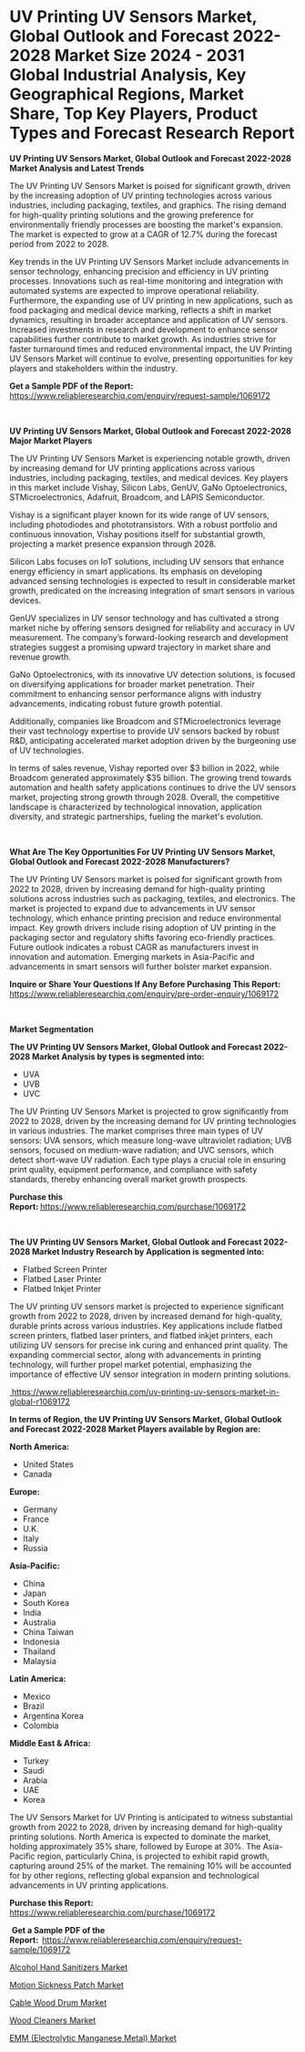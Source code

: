 <p><h1>UV Printing UV Sensors Market, Global Outlook and Forecast 2022-2028 Market Size 2024 - 2031 Global Industrial Analysis, Key Geographical Regions, Market Share, Top Key Players, Product Types and Forecast Research Report</h1></p><p><strong>UV Printing UV Sensors Market, Global Outlook and Forecast 2022-2028 Market Analysis and Latest Trends</strong></p>
<p><p>The UV Printing UV Sensors Market is poised for significant growth, driven by the increasing adoption of UV printing technologies across various industries, including packaging, textiles, and graphics. The rising demand for high-quality printing solutions and the growing preference for environmentally friendly processes are boosting the market's expansion. The market is expected to grow at a CAGR of 12.7% during the forecast period from 2022 to 2028.</p><p>Key trends in the UV Printing UV Sensors Market include advancements in sensor technology, enhancing precision and efficiency in UV printing processes. Innovations such as real-time monitoring and integration with automated systems are expected to improve operational reliability. Furthermore, the expanding use of UV printing in new applications, such as food packaging and medical device marking, reflects a shift in market dynamics, resulting in broader acceptance and application of UV sensors. Increased investments in research and development to enhance sensor capabilities further contribute to market growth. As industries strive for faster turnaround times and reduced environmental impact, the UV Printing UV Sensors Market will continue to evolve, presenting opportunities for key players and stakeholders within the industry.</p></p>
<p><strong>Get a Sample PDF of the Report:&nbsp;</strong> <a href="https://www.reliableresearchiq.com/enquiry/request-sample/1069172">https://www.reliableresearchiq.com/enquiry/request-sample/1069172</a></p>
<p>&nbsp;</p>
<p><strong>UV Printing UV Sensors Market, Global Outlook and Forecast 2022-2028 Major Market Players</strong></p>
<p><p>The UV Printing UV Sensors Market is experiencing notable growth, driven by increasing demand for UV printing applications across various industries, including packaging, textiles, and medical devices. Key players in this market include Vishay, Silicon Labs, GenUV, GaNo Optoelectronics, STMicroelectronics, Adafruit, Broadcom, and LAPIS Semiconductor. </p><p>Vishay is a significant player known for its wide range of UV sensors, including photodiodes and phototransistors. With a robust portfolio and continuous innovation, Vishay positions itself for substantial growth, projecting a market presence expansion through 2028.</p><p>Silicon Labs focuses on IoT solutions, including UV sensors that enhance energy efficiency in smart applications. Its emphasis on developing advanced sensing technologies is expected to result in considerable market growth, predicated on the increasing integration of smart sensors in various devices.</p><p>GenUV specializes in UV sensor technology and has cultivated a strong market niche by offering sensors designed for reliability and accuracy in UV measurement. The company’s forward-looking research and development strategies suggest a promising upward trajectory in market share and revenue growth.</p><p>GaNo Optoelectronics, with its innovative UV detection solutions, is focused on diversifying applications for broader market penetration. Their commitment to enhancing sensor performance aligns with industry advancements, indicating robust future growth potential.</p><p>Additionally, companies like Broadcom and STMicroelectronics leverage their vast technology expertise to provide UV sensors backed by robust R&D, anticipating accelerated market adoption driven by the burgeoning use of UV technologies.</p><p>In terms of sales revenue, Vishay reported over $3 billion in 2022, while Broadcom generated approximately $35 billion. The growing trend towards automation and health safety applications continues to drive the UV sensors market, projecting strong growth through 2028. Overall, the competitive landscape is characterized by technological innovation, application diversity, and strategic partnerships, fueling the market's evolution.</p></p>
<p>&nbsp;</p>
<p><strong>What Are The Key Opportunities For UV Printing UV Sensors Market, Global Outlook and Forecast 2022-2028 Manufacturers?</strong></p>
<p><p>The UV Printing UV Sensors market is poised for significant growth from 2022 to 2028, driven by increasing demand for high-quality printing solutions across industries such as packaging, textiles, and electronics. The market is projected to expand due to advancements in UV sensor technology, which enhance printing precision and reduce environmental impact. Key growth drivers include rising adoption of UV printing in the packaging sector and regulatory shifts favoring eco-friendly practices. Future outlook indicates a robust CAGR as manufacturers invest in innovation and automation. Emerging markets in Asia-Pacific and advancements in smart sensors will further bolster market expansion.</p></p>
<p><strong>Inquire or Share Your Questions If Any Before Purchasing This Report:</strong> <a href="https://www.reliableresearchiq.com/enquiry/pre-order-enquiry/1069172">https://www.reliableresearchiq.com/enquiry/pre-order-enquiry/1069172</a></p>
<p>&nbsp;</p>
<p><strong>Market Segmentation</strong></p>
<p><strong>The UV Printing UV Sensors Market, Global Outlook and Forecast 2022-2028 Market Analysis by types is segmented into:</strong></p>
<p><ul><li>UVA</li><li>UVB</li><li>UVC</li></ul></p>
<p><p>The UV Printing UV Sensors Market is projected to grow significantly from 2022 to 2028, driven by the increasing demand for UV printing technologies in various industries. The market comprises three main types of UV sensors: UVA sensors, which measure long-wave ultraviolet radiation; UVB sensors, focused on medium-wave radiation; and UVC sensors, which detect short-wave UV radiation. Each type plays a crucial role in ensuring print quality, equipment performance, and compliance with safety standards, thereby enhancing overall market growth prospects.</p></p>
<p><strong>Purchase this Report:&nbsp;</strong><a href="https://www.reliableresearchiq.com/purchase/1069172">https://www.reliableresearchiq.com/purchase/1069172</a></p>
<p>&nbsp;</p>
<p><strong>The UV Printing UV Sensors Market, Global Outlook and Forecast 2022-2028 Market Industry Research by Application is segmented into:</strong></p>
<p><ul><li>Flatbed Screen Printer</li><li>Flatbed Laser Printer</li><li>Flatbed Inkjet Printer</li></ul></p>
<p><p>The UV printing UV sensors market is projected to experience significant growth from 2022 to 2028, driven by increased demand for high-quality, durable prints across various industries. Key applications include flatbed screen printers, flatbed laser printers, and flatbed inkjet printers, each utilizing UV sensors for precise ink curing and enhanced print quality. The expanding commercial sector, along with advancements in printing technology, will further propel market potential, emphasizing the importance of effective UV sensor integration in modern printing solutions.</p></p>
<p><a href="https://www.reliableresearchiq.com/uv-printing-uv-sensors-market-in-global-r1069172">&nbsp;https://www.reliableresearchiq.com/uv-printing-uv-sensors-market-in-global-r1069172</a></p>
<p><strong>In terms of Region, the UV Printing UV Sensors Market, Global Outlook and Forecast 2022-2028 Market Players available by Region are:</strong></p>
<p>
    <p> <strong> North America: </strong>
        <ul>
            <li>United States</li>
            <li>Canada</li>
        </ul>
        </p> 
    <p> <strong> Europe: </strong>
        <ul>
            <li>Germany</li>
            <li>France</li>
            <li>U.K.</li>
            <li>Italy</li>
            <li>Russia</li>
        </ul>
        </p> 
    <p> <strong> Asia-Pacific: </strong>
        <ul>
            <li>China</li>
            <li>Japan</li>
            <li>South Korea</li>
            <li>India</li>
            <li>Australia</li>
            <li>China Taiwan</li>
            <li>Indonesia</li>
            <li>Thailand</li>
            <li>Malaysia</li>
        </ul>
        </p> 
    <p> <strong> Latin America: </strong>
        <ul>
            <li>Mexico</li>
            <li>Brazil</li>
            <li>Argentina Korea</li>
            <li>Colombia</li>
        </ul>
        </p> 
    <p> <strong> Middle East & Africa: </strong>
        <ul>
            <li>Turkey</li>
            <li>Saudi</li>
            <li>Arabia</li>
            <li>UAE</li>
            <li>Korea</li>
        </ul>
    </p>
    </p>
<p><p>The UV Sensors Market for UV Printing is anticipated to witness substantial growth from 2022 to 2028, driven by increasing demand for high-quality printing solutions. North America is expected to dominate the market, holding approximately 35% share, followed by Europe at 30%. The Asia-Pacific region, particularly China, is projected to exhibit rapid growth, capturing around 25% of the market. The remaining 10% will be accounted for by other regions, reflecting global expansion and technological advancements in UV printing applications.</p></p>
<p><strong>Purchase this Report: </strong><a href="https://www.reliableresearchiq.com/purchase/1069172">https://www.reliableresearchiq.com/purchase/1069172</a></p>
<p>&nbsp;<strong>Get a Sample PDF of the Report:&nbsp;&nbsp;</strong><a href="https://www.reliableresearchiq.com/enquiry/request-sample/1069172">https://www.reliableresearchiq.com/enquiry/request-sample/1069172</a></p>
<p><strong></strong></p>
<p><p><a href="https://www.linkedin.com/pulse/global-alcohol-hand-sanitizers-market-opportunities-pnu8c?trackingId=h8%2BTPqSDSrC601P9Ymxd4w%3D%3D">Alcohol Hand Sanitizers Market</a></p><p><a href="https://www.linkedin.com/pulse/insights-motion-sickness-patch-market-share-competitive-ewucc?trackingId=HKYd03guTVOhcDy%2BT1VdJw%3D%3D">Motion Sickness Patch Market</a></p><p><a href="https://medium.com/@fredyyunianto_89084/cable-wood-drum-market-size-share-analysis-growth-trends-forecasts-2024-2031-a7fc6b1c3f1e">Cable Wood Drum Market</a></p><p><a href="https://www.linkedin.com/pulse/global-wood-cleaners-market-sector2024-2031-metrics-cbfwc?trackingId=kYSXGNm5RLaTI6vyG3bXQA%3D%3D">Wood Cleaners Market</a></p><p><a href="https://medium.com/@teguhbavarian07_99894/insights-into-emm-electrolytic-manganese-metal-market-share-and-competitive-landscape-for-period-0a2ecc2261ee">EMM (Electrolytic Manganese Metal) Market</a></p></p>